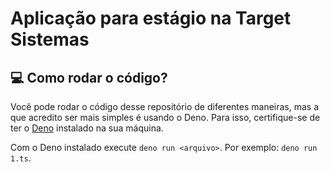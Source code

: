 # Aplicação para estágio na Target Sistemas

## 💻 Como rodar o código?

Você pode rodar o código desse repositório de diferentes maneiras, mas a que acredito ser mais simples é usando o Deno. Para isso, certifique-se de ter o [Deno](https://deno.land/manual@v1.31.1/getting_started/installation) instalado na sua máquina.

Com o Deno instalado execute `deno run <arquivo>`. Por exemplo: `deno run 1.ts`.
